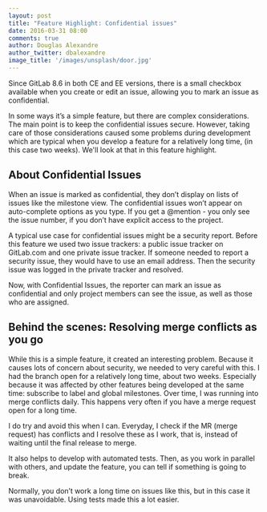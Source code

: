 ```yaml
---
layout: post
title: "Feature Highlight: Confidential issues"
date: 2016-03-31 08:00
comments: true
author: Douglas Alexandre
author_twitter: dbalexandre
image_title: '/images/unsplash/door.jpg'
---
```


Since GitLab 8.6 in both CE and EE versions, there is a small checkbox available
when you create or edit an issue, allowing you to mark an issue as confidential.

In some ways it’s a simple feature, but there are complex considerations.
The main point is to keep the confidential issues secure.
However, taking care of those considerations caused some problems during
development which are typical when you develop a feature for a relatively
long time, (in this case two weeks).
We'll look at that in this feature highlight.

<!-- more -->

## About Confidential Issues

When an issue is marked as confidential, they don’t display on lists of issues
like the milestone view.
The confidential issues won’t appear on auto-complete options as you type.
If you get a @mention - you only see the issue number, if you don’t have
explicit access to the project.

A typical use case for confidential issues might be a security report.
Before this feature we used two issue trackers: a public issue tracker on
GitLab.com and one private issue tracker.
If someone needed to report a security issue, they would have to use an email
address. Then the security issue was logged in the private tracker and resolved.

Now, with Confidential Issues, the reporter can mark an issue as confidential
and only project members can see the issue, as well as those who are assigned.

## Behind the scenes: Resolving merge conflicts as you go

While this is a simple feature, it created an interesting problem.
Because it causes lots of concern about security, we needed to very careful
with this. I had the branch open for a relatively long time, about two weeks.
Especially because it was affected by other features being developed at the
same time: subscribe to label and global milestones.
Over time, I was running into merge conflicts daily.
This happens very often if you have a merge request open for a long time.

I do try and avoid this when I can. Everyday, I check if the MR (merge request)
has conflicts and I resolve these as I work, that is, instead of waiting until
the final release to merge.

It also helps to develop with automated tests.
Then, as you work in parallel with others, and update the feature, you can
tell if something is going to break.

Normally, you don’t work a long time on issues like this, but in this case it
was unavoidable. Using tests made this a lot easier.
